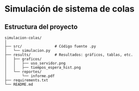 # Simulación de sistema de colas

## Estructura del proyecto

```
simulacion-colas/
│
├── src/               # Código fuente .py
│   └── simulacion.py
├── results/           # Resultados: gráficos, tablas, etc.
│   ├── graficos/
│   │   ├── uso_servidor.png
│   │   ├── tiempos_espera_hist.png
│   └── reportes/
│       └── informe.pdf
├── requirements.txt
└── README.md
```
